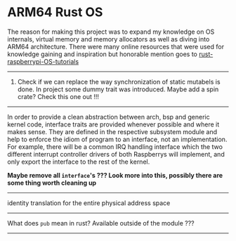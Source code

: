 # ARM64 Rust OS

The reason for making this project was to expand my knowledge on OS internals, virtual memory and memory allocators as well as diving into ARM64 architecture.
There were many online resources that were used for knowledge gaining and inspiration but honorable mention goes to [rust-raspberrypi-OS-tutorials](https://github.com/rust-embedded/rust-raspberrypi-OS-tutorials])

***

1. Check if we can replace the way synchronization of static mutabels is done. In project some dummy trait was introduced. Maybe add a spin crate? Check this one out !!!

***

In order to provide a clean abstraction between arch, bsp and generic kernel code, interface traits are provided whenever possible and where it makes sense. They are defined in the respective subsystem module and help to enforce the idiom of program to an interface, not an implementation. For example, there will be a common IRQ handling interface which the two different interrupt controller drivers of both Raspberrys will implement, and only export the interface to the rest of the kernel.

**Maybe remove all `interface`'s ??? Look more into this, possibly there are some thing worth cleaning up**

***

identity translation for the entire physical address space

***

What does `pub` mean in rust? Available outside of the module ???

***


